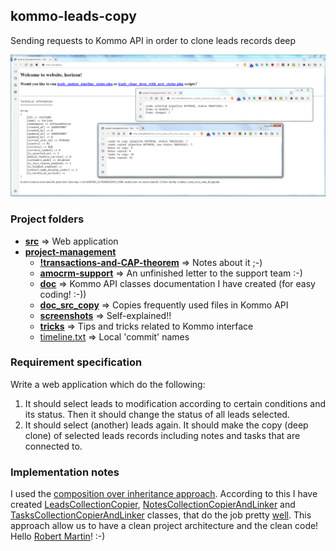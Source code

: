 ## kommo-leads-copy
Sending requests to Kommo API in order to clone leads records deep

![App screen and script logs][app-main-screen]

[app-main-screen]: https://github.com/natural-coding/kommo-leads-copy/blob/main/project-management/screenshots/for-readme/app-screens-all.png

### Project folders

- [**src**](./app) => Web application
- [**project-management**](./project-management)
   - [**!transactions-and-CAP-theorem**](./project-management/!transactions-and-CAP-theorem) => Notes about it ;-)
   - [**amocrm-support**](./project-management/amocrm-support) => An unfinished letter to the support team :-)
   - [**doc**](./project-management/doc) => Kommo API classes documentation I have created (for easy coding! :-))
   - [**doc_src_copy**](./project-management/doc_src_copy) => Copies frequently used files in Kommo API
   - [**screenshots**](./project-management/screenshots) => Self-explained!!
   - [**tricks**](./project-management/tricks) => Tips and tricks related to Kommo interface
   - [timeline.txt](./project-management/timeline.txt) => Local 'commit' names

### Requirement specification

Write a web application which do the following:
1. It should select leads to modification according to certain conditions and its status. Then it should change the status of all leads selected.
2. It should select (another) leads again. It should make the copy (deep clone) of selected leads records including notes and tasks that are connected to.

### Implementation notes

I used the [composition over inheritance approach](https://www.youtube.com/watch?v=wfMtDGfHWpA "funfunfunction youtube channel"). According to this I have created [LeadsCollectionCopier](./app/src/AmoCloud/LeadsCollectionCopier.php), [NotesCollectionCopierAndLinker](./app/src/AmoCloud/NotesCollectionCopierAndLinker.php) and [TasksCollectionCopierAndLinker](./app/src/AmoCloud/TasksCollectionCopierAndLinker.php) classes, that do the job pretty [well](./app/webroot/leads_clone_deep_with_new_status.php). This approach allow us to have a clean project architecture and the clean code! Hello [Robert Martin](https://www.amazon.com/Clean-Code-Handbook-Software-Craftsmanship/dp/0132350882 "Robert Martin Clean Code book")! :-)